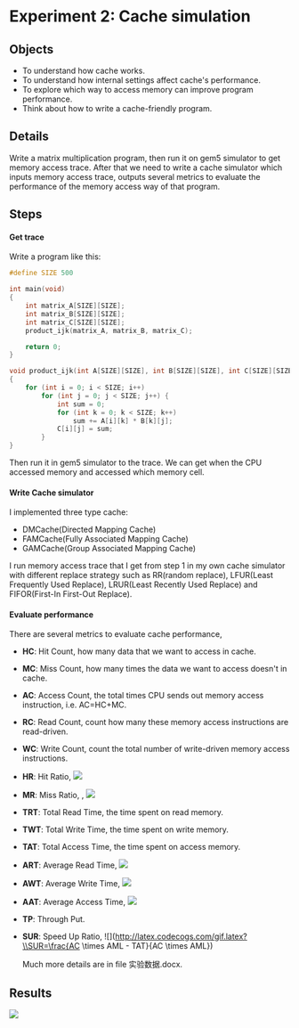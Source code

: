 # Experiment 2: Cache simulation

## Objects

* To understand how cache works.
* To understand how internal settings affect cache's performance.
* To explore which way to access memory can improve program performance.
* Think about how to write a cache-friendly program.

## Details

Write a matrix multiplication program, then run it on gem5 simulator to get memory access trace. After that we need to write a cache simulator which inputs memory access trace, outputs several metrics to evaluate the performance of the memory access way of that program.

## Steps

#### Get trace

Write a program like this:

```c++
#define SIZE 500

int main(void)
{
	int matrix_A[SIZE][SIZE];
	int matrix_B[SIZE][SIZE];
	int matrix_C[SIZE][SIZE];
	product_ijk(matrix_A, matrix_B, matrix_C);

	return 0;
}

void product_ijk(int A[SIZE][SIZE], int B[SIZE][SIZE], int C[SIZE][SIZE])
{
	for (int i = 0; i < SIZE; i++)
		for (int j = 0; j < SIZE; j++) {
			int sum = 0;
			for (int k = 0; k < SIZE; k++) 
				sum += A[i][k] * B[k][j];
			C[i][j] = sum;
		}
}
```

Then run it in gem5 simulator to the trace. We can get when the CPU accessed memory and accessed which memory cell.

#### Write Cache simulator

I implemented three type cache:

* DMCache(Directed Mapping Cache)
* FAMCache(Fully Associated Mapping Cache)
* GAMCache(Group Associated Mapping Cache)

I run memory access trace that I get from step 1 in my own cache simulator with different replace strategy such as RR(random replace), LFUR(Least Frequently Used Replace), LRUR(Least Recently Used Replace) and FIFOR(First-In First-Out Replace).

#### Evaluate performance

There are several metrics to evaluate cache performance,

* **HC**: Hit Count, how many data that we want to access in cache.

* **MC**: Miss Count, how many times the data we want to access doesn't in cache.

* **AC**: Access Count, the total times CPU sends out memory access instruction, i.e. AC=HC+MC.

* **RC**: Read Count, count how many these memory access instructions are read-driven.

* **WC**: Write Count, count the total number of write-driven memory access instructions.

* **HR**: Hit Ratio, ![](http://latex.codecogs.com/gif.latex?\\HR=\frac{HC}{HC+MC})

* **MR**: Miss Ratio, , ![](http://latex.codecogs.com/gif.latex?\\MR=1-HR)

* **TRT**: Total Read Time, the time spent on read memory.

* **TWT**: Total Write Time, the time spent on write memory.

* **TAT**: Total Access Time, the time spent on access memory.

* **ART**: Average Read Time, ![](http://latex.codecogs.com/gif.latex?\\ART=\frac{TRT}{RC})

* **AWT**: Average Write Time, ![](http://latex.codecogs.com/gif.latex?\\AWT=\frac{TWT}{WC})

* **AAT**: Average Access Time, ![](http://latex.codecogs.com/gif.latex?\\AAT=\frac{TRT+TWT}{AC})

* **TP**: Through Put.

* **SUR**: Speed Up Ratio, ![](http://latex.codecogs.com/gif.latex?\\SUR=\frac{AC \times AML - TAT}{AC \times AML})

  Much more details are in file 实验数据.docx.

## Results

![](/img/results.png)







